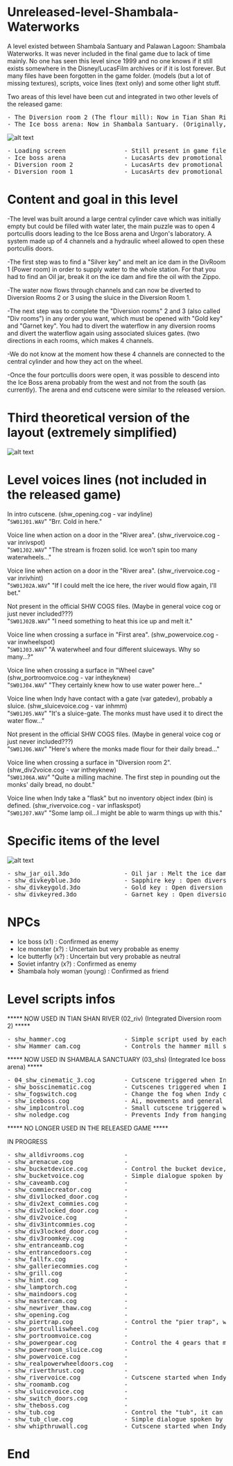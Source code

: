 # Unreleased-level-Shambala-Waterworks

A level existed between Shambala Santuary and Palawan Lagoon: Shambala Waterworks. It was never included in the final game due to lack of time mainly. No one has seen this level since 1999 and no one knows if it still exists somewhere in the Disney/LucasFilm archives or if it is lost forever. But many files have been forgotten in the game folder. (models (but a lot of missing textures), scripts, voice lines (text only) and some other light stuff.

Two areas of this level have been cut and integrated in two other levels of the released game:
<pre>
- The Diversion room 2 (The flour mill): Now in Tian Shan River. (The water channel in the room was different (2m wide and 2.5m deep, and swimable) and you can see a walled-up entrance that is no longer used, formerly leading to other parts of the level)
- The Ice boss arena: Now in Shambala Santuary. (Originally, the Shambala Santuary level ended after giving the flower to the old lady).
</pre>
![alt text](https://raw.githubusercontent.com/Jones3D-The-Infernal-Engine/Unreleased-level-Shambala-Waterworks/a0f42e3c93322f6730956c780250681ad63ffc3c/04_shw.jpg?raw=true)
<pre>
- Loading screen                - Still present in game files.
- Ice boss arena                - LucasArts dev promotional public screenshot, era ≤ 1999.
- Diversion room 2              - LucasArts dev promotional public screenshot, era ≤ 1999.
- Diversion room 1              - LucasArts dev promotional public screenshot, era ≤ 1999.
</pre>

# Content and goal in this level

-The level was built around a large central cylinder cave which was initially empty but could be filled with water later, the main puzzle was to open 4 portcullis doors leading to the Ice Boss arena and Urgon's laboratory. A system made up of 4 channels and a hydraulic wheel allowed to open these portcullis doors.

-The first step was to find a "Silver key" and melt an ice dam in the DivRoom 1 (Power room) in order to supply water to the whole station. For that you had to find an Oil jar, break it on the ice dam and fire the oil with the Zippo.

-The water now flows through channels and can now be diverted to Diversion Rooms 2 or 3 using the sluice in the Diversion Room 1.

-The next step was to complete the "Diversion rooms" 2 and 3 (also called "Div rooms") in any order you want, which must be opened with "Gold key" and "Garnet key". You had to divert the waterflow in any diversion rooms and divert the waterflow again using associated sluices gates. (two directions in each rooms, which makes 4 channels.

-We do not know at the moment how these 4 channels are connected to the central cylinder and how they act on the wheel.

-Once the four portcullis doors were open, it was possible to descend into the Ice Boss arena probably from the west and not from the south (as currently). The arena and end cutscene were similar to the released version.

# Third theoretical version of the layout (extremely simplified)

![alt text](https://raw.githubusercontent.com/Jones3D-The-Infernal-Engine/Unreleased-level-Shambala-Waterworks/main/shw_map_v3.jpg?raw=true)

# Level voices lines (not included in the released game)

In intro cutscene. (shw_opening.cog - var indyline)<br/>
"```SW01J01.WAV```" "Brr.  Cold in here."

Voice line when action on a door in the "River area". (shw_rivervoice.cog - var inrivspot)<br/>
"```SW01J02.WAV```" "The stream is frozen solid. Ice won't spin too many waterwheels..."

Voice line when action on a door in the "River area". (shw_rivervoice.cog - var inrivhint)<br/>
"```SW01J02A.WAV```" "If I could melt the ice here, the river would flow again, I'll bet."

Not present in the official SHW COGS files. (Maybe in general voice cog or just never included???)<br/>
"```SW01J02B.WAV```" "I need something to heat this ice up and melt it."

Voice line when crossing a surface in "First area". (shw_powervoice.cog - var inwheelspot)<br/>
"```SW01J03.WAV```" "A waterwheel and four different sluiceways.  Why so many...?"

Voice line when crossing a surface in "Wheel cave" (shw_portroomvoice.cog - var intheyknew)<br/>
"```SW01J04.WAV```" "They certainly knew how to use water power here..."

Voice line when Indy have contact with a gate (var gatedev), probably a sluice. (shw_sluicevoice.cog - var inhmm)<br/>
"```SW01J05.WAV```" "It's a sluice-gate.  The monks must have used it to direct the water flow..."

Not present in the official SHW COGS files. (Maybe in general voice cog or just never included???)<br/>
"```SW01J06.WAV```" "Here's where the monks made flour for their daily bread..."

Voice line when crossing a surface in "Diversion room 2". (shw_div2voice.cog - var intheyknew)<br/>
"```SW01J06A.WAV```" "Quite a milling machine.  The first step in pounding out the monks' daily bread, no doubt."

Voice line when Indy take a "flask" but no inventory object index (bin) is defined. (shw_rivervoice.cog - var inflaskspot)<br/>
"```SW01J07.WAV```" "Some lamp oil...I might be able to warm things up with this."

# Specific items of the level
![alt text](https://raw.githubusercontent.com/Jones3D-The-Infernal-Engine/Unreleased-level-Shambala-Waterworks/740511db93f360b053127e7d61f7d92da7569be8/04_shw_items.jpg?raw=true)
<pre>
- shw_jar_oil.3do               - Oil jar : Melt the ice dam.
- shw_divkeyblue.3do            - Sapphire key : Open diversion room 1.
- shw_divkeygold.3do            - Gold key : Open diversion room 2.
- shw_divkeyred.3do             - Garnet key : Open diversion room 3.
</pre>

# NPCs
- Ice boss (x1) : Confirmed as enemy
- Ice monster (x?) : Uncertain but very probable as enemy
- Ice butterfly (x?) : Uncertain but very probable as neutral
- Soviet infantry (x?) : Confirmed as enemy
- Shambala holy woman (young) : Confirmed as friend

# Level scripts infos

***** NOW USED IN TIAN SHAN RIVER (02_riv) (Integrated Diversion room 2) *****
<pre>
- shw_hammer.cog                - Simple script used by each of the three hammers to control Indy's crush death.
- shw_Hammer_cam.cog            - Controls the hammer mill status in the diversion room 2, once used by monks to produce their flour. In the original level, the machine only worked if Indy directed the flow of water in that room. (Using a sluice system located in a room that no longer exists, probably "the main cave"). If the water is diverted away from the diversion room 2, the machine is stopped and reset to a standard position which prevents Indy from climbing to the upper floors.
</pre>
***** NOW USED IN SHAMBALA SANCTUARY (03_shs) (Integrated Ice boss arena) *****
<pre>
- 04_shw_cinematic_3.cog        - Cutscene triggered when Indy open the door at the end of the level, the holy woman sends him to Palawan.
- shw_bosscinematic.cog         - Cutscenes triggered when Indy entered in the arena showing the ice boss and when killing him.
- shw_fogswitch.cog             - Change the fog when Indy crosses surfaces (4 for artivate and 4 for desactivate).
- shw_iceboss.cog               - Ai, movements and general actions of the ice boss.
- shw_imp1control.cog           - Small cutscene triggered when Indy pick up the Urgon part.
- shw_noledge.cog               - Prevents Indy from hanging onto the ledge before the ground (thing) collapses below him (And then, not to pass his hands through the ground). By default the surface is not "hangable", it becomes "hangable" 1 second after the fall of the ground (Thing).
</pre>
***** NO LONGER USED IN THE RELEASED GAME *****

IN PROGRESS
<pre>
- shw_alldivrooms.cog           -
- shw_arenacue.cog              -
- shw_bucketdevice.cog          - Control the bucket device, where Indy release the the gold key that opens access to diversion room 2.
- shw_bucketvoice.cog           - Simple dialogue spoken by Indy when he comes into contact with the bucket device model "This looks interesting".
- shw_caveamb.cog               -
- shw_commiecreator.cog         -
- shw_div1locked_door.cog       -
- shw_div2ext_commies.cog       -
- shw_div2locked_door.cog       -
- shw_div2voice.cog             -
- shw_div3intcommies.cog        -
- shw_div3locked_door.cog       -
- shw_div3roomkey.cog           -
- shw_entranceamb.cog           -
- shw_entrancedoors.cog         -
- shw_fallfx.cog                -
- shw_galleriecommies.cog       -
- shw_grill.cog                 -
- shw_hint.cog                  -
- shw_lamptorch.cog             -
- shw_maindoors.cog             -
- shw_mastercam.cog             -
- shw_newriver_thaw.cog         -
- shw_opening.cog               -
- shw_piertrap.cog              - Control the "pier trap", where 3 blocks can fall on Indy, this script doesn't seem finished, probably urgently just before the game is shipped.
- shw_portculliswheel.cog       -
- shw_portroomvoice.cog         -
- shw_powergear.cog             - Control the 4 gears that must be in contact with the water wheel to open each of the portcullis doors.
- shw_powerroom_sluice.cog      -
- shw_powervoice.cog            -
- shw_realpowerwheeldoors.cog   -
- shw_riverthrust.cog           -
- shw_rivervoice.cog            - Cutscene started when Indy open a door and arrives at the "river area".
- shw_roomamb.cog               -
- shw_sluicevoice.cog           -
- shw_switch_doors.cog          -
- shw_theboss.cog               -
- shw_tub.cog                   - Control the "tub", it can explode if Indy shoots it. (the "tub" would never have been used in the original level (?)).
- shw_tub_clue.cog              - Simple dialogue spoken by Indy when he walk on a surface near the "tub" "Hmm.  Something's in there..."
- shw_whipthruwall.cog          - Cutscene started when Indy destroy a cracked wall with his whip. These variables "int dragonplayed=0" or "sound dragon_cue=mus_shw_monkchant2.wav" suggest that Indy enters an area with one or more big dragon heads statues, which is most likely diversion room 3.
</pre>
# End
